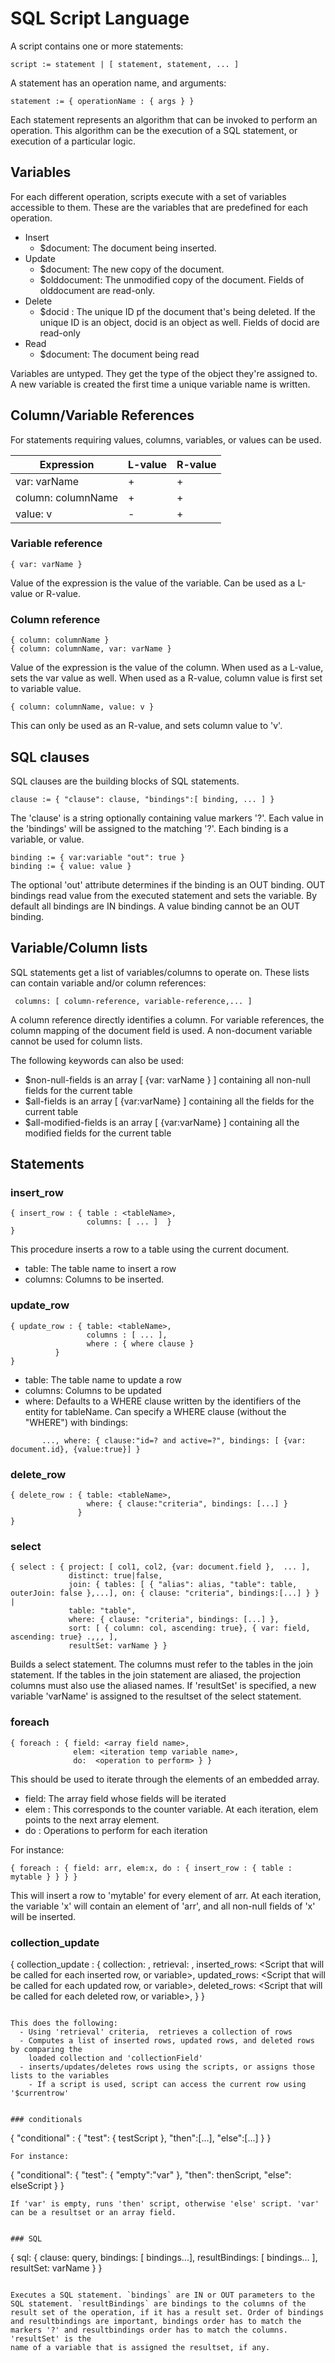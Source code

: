 # SQL Script Language

A script contains one or more statements:
```
script := statement | [ statement, statement, ... ]
```

A statement has an operation name, and arguments:
```
statement := { operationName : { args } }
```

Each statement represents an algorithm that can be invoked to perform
an operation. This algorithm can be the execution of a SQL statement,
or execution of a particular logic.

## Variables
For each different operation, scripts execute with a set of variables accessible to them. These
are the variables that are predefined for each operation.

* Insert
  * $document: The document being inserted.
* Update
  * $document: The new copy of the document. 
  * $olddocument: The unmodified copy of the document. Fields of olddocument are read-only.
* Delete
  * $docid : The unique ID pf the document that's being deleted. If the unique ID is an object, docid is an object as well. Fields of docid are read-only
* Read
  * $document: The document being read

Variables are untyped. They get the type of the object they're assigned to. A new variable is created the first time a unique variable name is written.

## Column/Variable References

For statements requiring values, columns, variables, or values can be used.

|Expression|L-value|R-value|
|-|-|-|
|var: varName|+|+|
|column: columnName|+|+|
|value: v|-|+|


### Variable reference
```
{ var: varName }
```
Value of the expression is the value of the variable. Can be used as a L-value or R-value.

### Column reference
```
{ column: columnName }
{ column: columnName, var: varName }
```
Value of the expression is the value of the column. When used as a L-value, sets the var value as well. When used as a R-value, column value is first set to variable value.

```
{ column: columnName, value: v }
```
This can only be used as an R-value, and sets column value to 'v'.

## SQL clauses
SQL clauses are the building blocks of SQL statements.
```
clause := { "clause": clause, "bindings":[ binding, ... ] }
```
The 'clause' is a string optionally containing value markers '?'. Each value in the 'bindings' will be assigned to the matching '?'. Each binding is a variable, or value.

```
binding := { var:variable "out": true }
binding := { value: value }
```
The optional 'out' attribute determines if the binding is an OUT binding. OUT bindings read value from the executed statement and sets the variable. By default all bindings are IN bindings. A value binding cannot be an OUT binding.

## Variable/Column lists
SQL statements get a list of variables/columns to operate on. These lists can contain variable and/or column references:
```
 columns: [ column-reference, variable-reference,... ]
```
A column reference directly identifies a column. For variable references, the column mapping of the document field is used. A non-document variable cannot be used for column lists.

The following keywords can also be used:

* $non-null-fields is an array [ {var: varName } ] containing all non-null fields for the current table
* $all-fields is an array [ {var:varName} ] containing all the fields for the current table
* $all-modified-fields is an array [ {var:varName} ] containing all the modified fields for the current table

## Statements

### insert_row

```
{ insert_row : { table : <tableName>,
                 columns: [ ... ]  }
}
```

This procedure inserts a row to a table using the current document.
  - table: The table name to insert a row
  - columns: Columns to be inserted. 

### update_row

```
{ update_row : { table: <tableName>,
                 columns : [ ... ],
                 where : { where clause } 
          }
}
```
  - table: The table name to update a row
  - columns: Columns to be updated
  - where: Defaults to a WHERE clause written by the identifiers of the entity for tableName. 
    Can specify a WHERE clause (without the "WHERE") with bindings:
```
       ..., where: { clause:"id=? and active=?", bindings: [ {var: document.id}, {value:true}] } 
```


### delete_row

```
{ delete_row : { table: <tableName>,
                 where: { clause:"criteria", bindings: [...] } 
               } 
}
```

### select

```
{ select : { project: [ col1, col2, {var: document.field },  ... ],
             distinct: true|false,
             join: { tables: [ { "alias": alias, "table": table, outerJoin: false },...], on: { clause: "criteria", bindings:[...] } } |
             table: "table",
             where: { clause: "criteria", bindings: [...] },
             sort: [ { column: col, ascending: true}, { var: field, ascending: true} .,,, ],
             resultSet: varName } }
```

Builds a select statement. The columns must refer to the tables in the
join statement. If the tables in the join statement are aliased, the
projection columns must also use the aliased names. If 'resultSet' is specified, a new
variable 'varName' is assigned to the resultset of the select statement.

### foreach

```
{ foreach : { field: <array field name>,
              elem: <iteration temp variable name>,
              do:  <operation to perform> } }
```

This should be used to iterate through the elements of an embedded array.

  - field: The array field whose fields will be iterated
  - elem : This corresponds to the counter variable. At each iteration, elem points to the next array element.
  - do : Operations to perform for each iteration

For instance:
```
{ foreach : { field: arr, elem:x, do : { insert_row : { table : mytable } } } }
```

This will insert a row to 'mytable' for every element of arr. At each iteration, the variable 'x' 
will contain an element of 'arr', and all non-null fields of 'x' will be inserted.



### collection_update

{ collection_update : { collection: <collectionField>,
                        retrieval: <sql script that retrieves the collection>,
                        inserted_rows: <Script that will be called for each inserted row, or variable>,
                        updated_rows: <Script that will be called for each updated row, or variable>,
                        deleted_rows: <Script that will be called for each deleted row, or variable>,
                        } 
}
```

This does the following:
  - Using 'retrieval' criteria,  retrieves a collection of rows 
  - Computes a list of inserted rows, updated rows, and deleted rows by comparing the 
    loaded collection and 'collectionField'
  - inserts/updates/deletes rows using the scripts, or assigns those lists to the variables
    - If a script is used, script can access the current row using '$currentrow'


### conditionals

```
{ "conditional" : { "test": { testScript }, "then":[...], "else":[...] } }
```
For instance:
```
{ "conditional": { "test": { "empty":"var" }, "then": thenScript, "else": elseScript } }
```
If 'var' is empty, runs 'then' script, otherwise 'else' script. 'var' can be a resultset or an array field.


### SQL

```
{ sql: { clause: query, bindings: [ bindings...], resultBindings: [ bindings... ], resultSet: varName } }
```

Executes a SQL statement. `bindings` are IN or OUT parameters to the
SQL statement. `resultBindings` are bindings to the columns of the
result set of the operation, if it has a result set. Order of bindings
and resultbindings are important, bindings order has to match the
markers '?' and resultbindings order has to match the columns. 'resultSet' is the
name of a variable that is assigned the resultset, if any.
